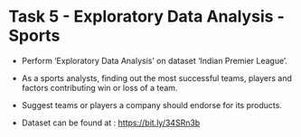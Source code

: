 # Task 5 - Exploratory Data Analysis - Sports
* Perform ‘Exploratory Data Analysis’ on dataset ‘Indian Premier League’.

* As a sports analysts, finding out the most successful teams, players and factors contributing win or loss of a team.

* Suggest teams or players a company should endorse for its products.

* Dataset can be found at : https://bit.ly/34SRn3b
